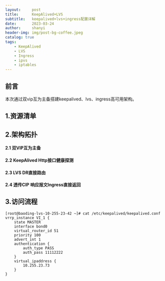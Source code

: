 ```yaml
---
layout:     post
title:      KeepAlived+LVS
subtitle:   keepalived+lvs+ingress配置详解
date:       2023-03-24
author:     shanyi
header-img: img/post-bg-coffee.jpeg
catalog: true
tags:
    - KeepAlived
    - LVS
    - Ingress
    - ipvs
    - iptables
---
```


## 前言
本次通过双vip互为主备搭建keepalived、lvs、ingress高可用架构。

## 1.资源清单

## 2.架构拓扑
#### 2.1 双VIP互为主备
#### 2.2 KeepAlived Http接口健康探测
#### 2.3 LVS DR直接路由
#### 2.4 透传CIP 响应报文Ingress直接返回

## 3.访问流程
```shell
[root@baoding-lvs-10-255-23-42 ~]# cat /etc/keepalived/keepalived.conf
vrrp_instance VI_1 {
    state MASTER
    interface bond0
    virtual_router_id 51
    priority 100
    advert_int 1
    authentication {
        auth_type PASS
        auth_pass 11112222
    }
    virtual_ipaddress {
        10.255.23.73
    }
}
```